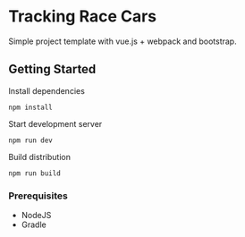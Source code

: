 # Tracking Race Cars

Simple project template with vue.js + webpack and bootstrap. 

## Getting Started

Install dependencies

```
npm install
```

Start development server

```
npm run dev
```

Build distribution

```
npm run build
```

### Prerequisites

- NodeJS
- Gradle
